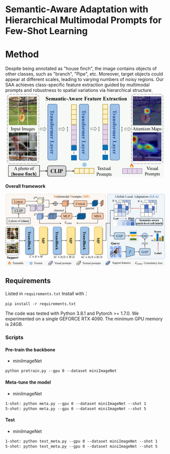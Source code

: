# Semantic-Aware Adaptation with Hierarchical Multimodal Prompts for Few-Shot Learning

# Method
Despite being annotated as "house finch", the image contains objects of other classes, such as "branch", "Pipe", etc. Moreover, target objects could appear at different scales, leading to varying numbers of noisy regions. Our SAA achieves class-specific feature extraction guided by multimodal prompts and robustness to spatial variations via hierarchical structure.
<img src='imgs/figure1_00.jpg' width='640'>

**Overall framework**

<img src='imgs/figure2_00.jpg'>



## Requirements
Listed in `requirements.txt` Install with：
```
pip install -r requirements.txt
```
The code was tested with Python 3.8.1 and Pytorch >= 1.7.0.
We experimented on a single GEFORCE RTX 4090. 
The minimum GPU memory is 24GB. 

### Scripts
#### Pre-train the backbone
* miniImageNet
```
python pretrain.py --gpu 0 --dataset miniImageNet 
```

#### Meta-tune the model
* miniImageNet
```
1-shot: python meta.py --gpu 0 --dataset miniImageNet --shot 1
5-shot: python meta.py --gpu 0 --dataset miniImageNet --shot 5 
```

#### Test
* miniImageNet
```
1-shot: python test_meta.py --gpu 0 --dataset miniImageNet --shot 1
5-shot: python test_meta.py --gpu 0 --dataset miniImageNet --shot 5 
```
